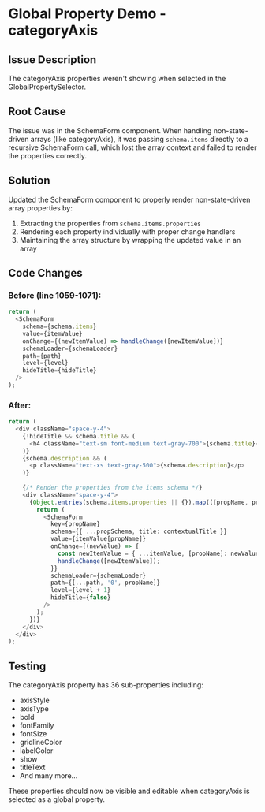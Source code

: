 # Global Property Demo - categoryAxis

## Issue Description
The categoryAxis properties weren't showing when selected in the GlobalPropertySelector.

## Root Cause
The issue was in the SchemaForm component. When handling non-state-driven arrays (like categoryAxis), it was passing `schema.items` directly to a recursive SchemaForm call, which lost the array context and failed to render the properties correctly.

## Solution
Updated the SchemaForm component to properly render non-state-driven array properties by:
1. Extracting the properties from `schema.items.properties`
2. Rendering each property individually with proper change handlers
3. Maintaining the array structure by wrapping the updated value in an array

## Code Changes

### Before (line 1059-1071):
```typescript
return (
  <SchemaForm
    schema={schema.items}
    value={itemValue}
    onChange={(newItemValue) => handleChange([newItemValue])}
    schemaLoader={schemaLoader}
    path={path}
    level={level}
    hideTitle={hideTitle}
  />
);
```

### After:
```typescript
return (
  <div className="space-y-4">
    {!hideTitle && schema.title && (
      <h4 className="text-sm font-medium text-gray-700">{schema.title}</h4>
    )}
    {schema.description && (
      <p className="text-xs text-gray-500">{schema.description}</p>
    )}
    
    {/* Render the properties from the items schema */}
    <div className="space-y-4">
      {Object.entries(schema.items.properties || {}).map(([propName, propSchema]) => {
        return (
          <SchemaForm
            key={propName}
            schema={{ ...propSchema, title: contextualTitle }}
            value={itemValue[propName]}
            onChange={(newValue) => {
              const newItemValue = { ...itemValue, [propName]: newValue };
              handleChange([newItemValue]);
            }}
            schemaLoader={schemaLoader}
            path={[...path, '0', propName]}
            level={level + 1}
            hideTitle={false}
          />
        );
      })}
    </div>
  </div>
);
```

## Testing
The categoryAxis property has 36 sub-properties including:
- axisStyle
- axisType
- bold
- fontFamily
- fontSize
- gridlineColor
- labelColor
- show
- titleText
- And many more...

These properties should now be visible and editable when categoryAxis is selected as a global property.